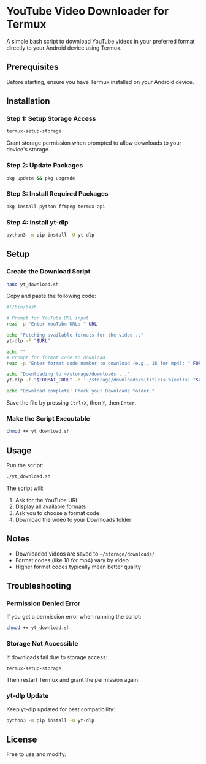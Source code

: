 # YouTube Video Downloader for Termux

A simple bash script to download YouTube videos in your preferred format directly to your Android device using Termux.

## Prerequisites

Before starting, ensure you have Termux installed on your Android device.

## Installation

### Step 1: Setup Storage Access
```bash
termux-setup-storage
```
Grant storage permission when prompted to allow downloads to your device's storage.

### Step 2: Update Packages
```bash
pkg update && pkg upgrade
```

### Step 3: Install Required Packages
```bash
pkg install python ffmpeg termux-api
```

### Step 4: Install yt-dlp
```bash
python3 -m pip install -U yt-dlp
```

## Setup

### Create the Download Script
```bash
nano yt_download.sh
```

Copy and paste the following code:

```bash
#!/bin/bash

# Prompt for YouTube URL input
read -p "Enter YouTube URL: " URL

echo "Fetching available formats for the video..."
yt-dlp -F "$URL"

echo ""
# Prompt for format code to download
read -p "Enter format code number to download (e.g., 18 for mp4): " FORMAT_CODE

echo "Downloading to ~/storage/downloads ..."
yt-dlp -f "$FORMAT_CODE" -o '~/storage/downloads/%(title)s.%(ext)s' "$URL"

echo "Download complete! Check your Downloads folder."
```

Save the file by pressing `Ctrl+X`, then `Y`, then `Enter`.

### Make the Script Executable
```bash
chmod +x yt_download.sh
```

## Usage

Run the script:
```bash
./yt_download.sh
```

The script will:
1. Ask for the YouTube URL
2. Display all available formats
3. Ask you to choose a format code
4. Download the video to your Downloads folder

## Notes

- Downloaded videos are saved to `~/storage/downloads/`
- Format codes (like 18 for mp4) vary by video
- Higher format codes typically mean better quality

## Troubleshooting

### Permission Denied Error
If you get a permission error when running the script:
```bash
chmod +x yt_download.sh
```

### Storage Not Accessible
If downloads fail due to storage access:
```bash
termux-setup-storage
```
Then restart Termux and grant the permission again.

### yt-dlp Update
Keep yt-dlp updated for best compatibility:
```bash
python3 -m pip install -U yt-dlp
```

## License

Free to use and modify.
